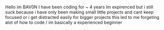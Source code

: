 Hello im BAV0N
I have been coding for ~ 4 years
Im expirenced but i still suck because i have only been making small little projects and cant keep focused or i get distracted easily for bigger projects
this led to me forgeting alot of how to code / im basically a experienced beginner
